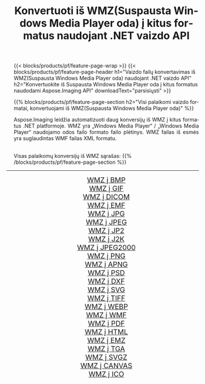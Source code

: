 ﻿---
title: Konvertuoti iš WMZ(Suspausta Windows Media Player oda) į kitus formatus naudojant .NET vaizdo API 
weight: 3920
url: /lt/net/conversion/from/wmz 
lang: lt
langdirlevel: 2
locales: zh-hans,ja,it,ru,de,es,fr,nl,id,lt,pl,pt,vi,tr,ko,zh-hant,ar,hi,th,sv,cs,uk,he
description: Naudodami Aspose.Imaging galite lengvai konvertuoti iš WMZ(Suspausta Windows Media Player oda) į kitus formatus
---

{{< blocks/products/pf/feature-page-wrap >}}
{{< blocks/products/pf/feature-page-header h1="Vaizdo failų konvertavimas iš WMZ(Suspausta Windows Media Player oda) naudojant .NET vaizdo API" h2="Konvertuokite iš Suspausta Windows Media Player oda į kitus formatus naudodami Aspose.Imaging API" downloadText="parsisiųsti" >}}


{{% blocks/products/pf/feature-page-section  h2="Visi palaikomi vaizdo formatai, konvertuojami iš WMZ(Suspausta Windows Media Player oda)" %}}
<p align=justify>Aspose.Imaging leidžia automatizuoti daug konversijų iš WMZ į kitus formatus .NET platformoje. WMZ yra „Windows Media Player“ / „Windows Media Player“ naudojamo odos failo formato failo plėtinys. WMZ failas iš esmės yra suglaudintas WMF failas XML formatu.</p>
<br/>
Visas palaikomų konversijų iš WMZ sąrašas:
{{% /blocks/products/pf/feature-page-section %}}
<div class="container-fluid productfamilypage bg-gray">
    <div class="convertypes bg-gray agp-content section">
        <div class="container">
		<hr style="margin-left:-20px;"/>
		<div class="row other-converters" style="gap: 10px;font-size: 19px;text-align:center;">
		    <div class='col-md-2 other-converter remove-lp remove-rp'><a href="/imaging/lt/net/conversion/wmz-to-bmp" style="padding:15px;">WMZ į BMP</a></div><div class='col-md-2 other-converter remove-lp remove-rp'><a href="/imaging/lt/net/conversion/wmz-to-gif" style="padding:15px;">WMZ į GIF</a></div><div class='col-md-2 other-converter remove-lp remove-rp'><a href="/imaging/lt/net/conversion/wmz-to-dicom" style="padding:15px;">WMZ į DICOM</a></div><div class='col-md-2 other-converter remove-lp remove-rp'><a href="/imaging/lt/net/conversion/wmz-to-emf" style="padding:15px;">WMZ į EMF</a></div><div class='col-md-2 other-converter remove-lp remove-rp'><a href="/imaging/lt/net/conversion/wmz-to-jpg" style="padding:15px;">WMZ į JPG</a></div><div class='col-md-2 other-converter remove-lp remove-rp'><a href="/imaging/lt/net/conversion/wmz-to-jpeg" style="padding:15px;">WMZ į JPEG</a></div><div class='col-md-2 other-converter remove-lp remove-rp'><a href="/imaging/lt/net/conversion/wmz-to-jp2" style="padding:15px;">WMZ į JP2</a></div><div class='col-md-2 other-converter remove-lp remove-rp'><a href="/imaging/lt/net/conversion/wmz-to-j2k" style="padding:15px;">WMZ į J2K</a></div><div class='col-md-2 other-converter remove-lp remove-rp'><a href="/imaging/lt/net/conversion/wmz-to-jpeg2000" style="padding:15px;">WMZ į JPEG2000</a></div><div class='col-md-2 other-converter remove-lp remove-rp'><a href="/imaging/lt/net/conversion/wmz-to-png" style="padding:15px;">WMZ į PNG</a></div><div class='col-md-2 other-converter remove-lp remove-rp'><a href="/imaging/lt/net/conversion/wmz-to-apng" style="padding:15px;">WMZ į APNG</a></div><div class='col-md-2 other-converter remove-lp remove-rp'><a href="/imaging/lt/net/conversion/wmz-to-psd" style="padding:15px;">WMZ į PSD</a></div><div class='col-md-2 other-converter remove-lp remove-rp'><a href="/imaging/lt/net/conversion/wmz-to-dxf" style="padding:15px;">WMZ į DXF</a></div><div class='col-md-2 other-converter remove-lp remove-rp'><a href="/imaging/lt/net/conversion/wmz-to-svg" style="padding:15px;">WMZ į SVG</a></div><div class='col-md-2 other-converter remove-lp remove-rp'><a href="/imaging/lt/net/conversion/wmz-to-tiff" style="padding:15px;">WMZ į TIFF</a></div><div class='col-md-2 other-converter remove-lp remove-rp'><a href="/imaging/lt/net/conversion/wmz-to-webp" style="padding:15px;">WMZ į WEBP</a></div><div class='col-md-2 other-converter remove-lp remove-rp'><a href="/imaging/lt/net/conversion/wmz-to-wmf" style="padding:15px;">WMZ į WMF</a></div><div class='col-md-2 other-converter remove-lp remove-rp'><a href="/imaging/lt/net/conversion/wmz-to-pdf" style="padding:15px;">WMZ į PDF</a></div><div class='col-md-2 other-converter remove-lp remove-rp'><a href="/imaging/lt/net/conversion/wmz-to-html" style="padding:15px;">WMZ į HTML</a></div><div class='col-md-2 other-converter remove-lp remove-rp'><a href="/imaging/lt/net/conversion/wmz-to-emz" style="padding:15px;">WMZ į EMZ</a></div><div class='col-md-2 other-converter remove-lp remove-rp'><a href="/imaging/lt/net/conversion/wmz-to-tga" style="padding:15px;">WMZ į TGA</a></div><div class='col-md-2 other-converter remove-lp remove-rp'><a href="/imaging/lt/net/conversion/wmz-to-svgz" style="padding:15px;">WMZ į SVGZ</a></div><div class='col-md-2 other-converter remove-lp remove-rp'><a href="/imaging/lt/net/conversion/wmz-to-canvas" style="padding:15px;">WMZ į CANVAS</a></div><div class='col-md-2 other-converter remove-lp remove-rp'><a href="/imaging/lt/net/conversion/wmz-to-ico" style="padding:15px;">WMZ į ICO</a></div>
                </div>
        </div>
    </div>
</div>
<br/>

